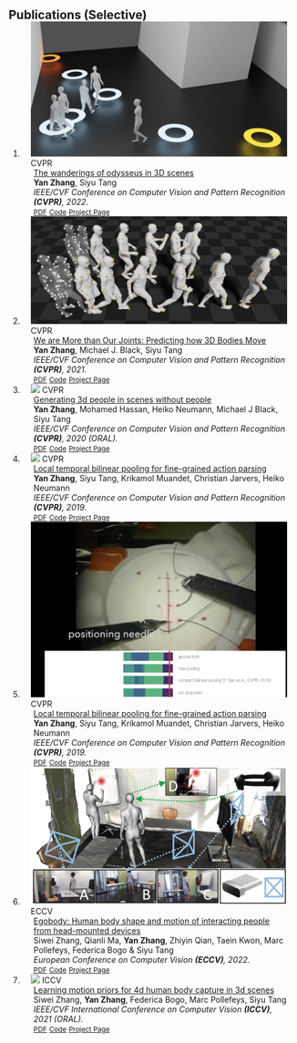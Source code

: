 <h2 id="publications" style="margin: 2px 0px -15px;">Publications (Selective)</h2>

<div class="publications">
<ol class="bibliography">

<li>
<div class="pub-row">
  <div class="col-sm-3 abbr" style="position: relative;padding-right: 15px;padding-left: 15px;">
    <img src="assets/img/gamma.jpg" class="teaser img-fluid z-depth-1">
    <abbr class="badge">CVPR</abbr>
  </div>
  <div class="col-sm-9" style="position: relative;padding-right: 15px;padding-left: 20px;">
    <div class="title"><a href="https://arxiv.org/abs/2112.09251">The wanderings of odysseus in 3D scenes</a></div>
    <div class="author"><strong>Yan Zhang</strong>, Siyu Tang</div>
    <div class="periodical"><em>IEEE/CVF Conference on Computer Vision and Pattern Recognition <strong>(CVPR)</strong>, 2022.</em></div>
    <div class="links">
      <a href="https://arxiv.org/abs/2112.09251" class="btn btn-sm z-depth-0" role="button" target="_blank" style="font-size:12px;">PDF</a>
      <a href="https://github.com/yz-cnsdqz/GAMMA-release" class="btn btn-sm z-depth-0" role="button" target="_blank" style="font-size:12px;">Code</a>
      <a href="https://yz-cnsdqz.github.io/eigenmotion/GAMMA/" class="btn btn-sm z-depth-0" role="button" target="_blank" style="font-size:12px;">Project Page</a>
    </div>
  </div>
</div>
</li>
  


<li>
<div class="pub-row">
  <div class="col-sm-3 abbr" style="position: relative;padding-right: 15px;padding-left: 15px;">
    <img src="assets/img/mojo.jpg" class="teaser img-fluid z-depth-1">
    <abbr class="badge">CVPR</abbr>
  </div>
  <div class="col-sm-9" style="position: relative;padding-right: 15px;padding-left: 20px;">
    <div class="title"><a href="https://arxiv.org/abs/2012.00619">We are More than Our Joints: Predicting how 3D Bodies Move</a></div>
    <div class="author"><strong>Yan Zhang</strong>, Michael J. Black, Siyu Tang</div>
    <div class="periodical"><em>IEEE/CVF Conference on Computer Vision and Pattern Recognition <strong>(CVPR)</strong>, 2021.</em></div>
    <div class="links">
      <a href="https://arxiv.org/abs/2112.09251" class="btn btn-sm z-depth-0" role="button" target="_blank" style="font-size:12px;">PDF</a>
      <a href="https://github.com/yz-cnsdqz/MOJO-release" class="btn btn-sm z-depth-0" role="button" target="_blank" style="font-size:12px;">Code</a>
      <a href="https://yz-cnsdqz.github.io/eigenmotion/MOJO/index.html" class="btn btn-sm z-depth-0" role="button" target="_blank" style="font-size:12px;">Project Page</a>
    </div>
  </div>
</div>
</li>
  


<li>
<div class="pub-row">
  <div class="col-sm-3 abbr" style="position: relative;padding-right: 15px;padding-left: 15px;">
    <img src="assets/img/psi.jpg" class="teaser img-fluid z-depth-1">
    <abbr class="badge">CVPR</abbr>
  </div>
  <div class="col-sm-9" style="position: relative;padding-right: 15px;padding-left: 20px;">
    <div class="title"><a href="https://arxiv.org/abs/1912.02923">Generating 3d people in scenes without people</a></div>
    <div class="author"><strong>Yan Zhang</strong>, Mohamed Hassan, Heiko Neumann, Michael J Black, Siyu Tang</div>
    <div class="periodical"><em>IEEE/CVF Conference on Computer Vision and Pattern Recognition <strong>(CVPR)</strong>, 2020 (ORAL).</em></div>
    <div class="links">
      <a href="https://arxiv.org/abs/1912.02923" class="btn btn-sm z-depth-0" role="button" target="_blank" style="font-size:12px;">PDF</a>
      <a href="https://github.com/yz-cnsdqz/PSI-release" class="btn btn-sm z-depth-0" role="button" target="_blank" style="font-size:12px;">Code</a>
      <a href="https://ps.is.mpg.de/publications/smpl-x-conditional-vae-prox-scene-constraints" class="btn btn-sm z-depth-0" role="button" target="_blank" style="font-size:12px;">Project Page</a>
    </div>
  </div>
</div>
</li>




<li>
<div class="pub-row">
  <div class="col-sm-3 abbr" style="position: relative;padding-right: 15px;padding-left: 15px;">
    <img src="assets/img/psi.jpg" class="teaser img-fluid z-depth-1">
    <abbr class="badge">CVPR</abbr>
  </div>
  <div class="col-sm-9" style="position: relative;padding-right: 15px;padding-left: 20px;">
    <div class="title"><a href="https://openaccess.thecvf.com/content_CVPR_2019/html/Zhang_Local_Temporal_Bilinear_Pooling_for_Fine-Grained_Action_Parsing_CVPR_2019_paper.html">Local temporal bilinear pooling for fine-grained action parsing</a></div>
    <div class="author"><strong>Yan Zhang</strong>, Siyu Tang, Krikamol Muandet, Christian Jarvers, Heiko Neumann</div>
    <div class="periodical"><em>IEEE/CVF Conference on Computer Vision and Pattern Recognition <strong>(CVPR)</strong>, 2019.</em></div>
    <div class="links">
      <a href="https://openaccess.thecvf.com/content_CVPR_2019/html/Zhang_Local_Temporal_Bilinear_Pooling_for_Fine-Grained_Action_Parsing_CVPR_2019_paper.html" class="btn btn-sm z-depth-0" role="button" target="_blank" style="font-size:12px;">PDF</a>
      <a href="https://github.com/yz-cnsdqz/TemporalActionParsing-FineGrained" class="btn btn-sm z-depth-0" role="button" target="_blank" style="font-size:12px;">Code</a>
      <a href="https://ps.is.mpg.de/publications/bilinear2018" class="btn btn-sm z-depth-0" role="button" target="_blank" style="font-size:12px;">Project Page</a>
    </div>
  </div>
</div>
</li>



<li>
<div class="pub-row">
  <div class="col-sm-3 abbr" style="position: relative;padding-right: 15px;padding-left: 15px;">
    <img src="assets/img/finegrainedseg.png" class="teaser img-fluid z-depth-1">
    <abbr class="badge">CVPR</abbr>
  </div>
  <div class="col-sm-9" style="position: relative;padding-right: 15px;padding-left: 20px;">
    <div class="title"><a href="https://openaccess.thecvf.com/content_CVPR_2019/html/Zhang_Local_Temporal_Bilinear_Pooling_for_Fine-Grained_Action_Parsing_CVPR_2019_paper.html">Local temporal bilinear pooling for fine-grained action parsing</a></div>
    <div class="author"><strong>Yan Zhang</strong>, Siyu Tang, Krikamol Muandet, Christian Jarvers, Heiko Neumann</div>
    <div class="periodical"><em>IEEE/CVF Conference on Computer Vision and Pattern Recognition <strong>(CVPR)</strong>, 2019.</em></div>
    <div class="links">
      <a href="https://openaccess.thecvf.com/content_CVPR_2019/html/Zhang_Local_Temporal_Bilinear_Pooling_for_Fine-Grained_Action_Parsing_CVPR_2019_paper.html" class="btn btn-sm z-depth-0" role="button" target="_blank" style="font-size:12px;">PDF</a>
      <a href="https://github.com/yz-cnsdqz/TemporalActionParsing-FineGrained" class="btn btn-sm z-depth-0" role="button" target="_blank" style="font-size:12px;">Code</a>
      <a href="https://ps.is.mpg.de/publications/bilinear2018" class="btn btn-sm z-depth-0" role="button" target="_blank" style="font-size:12px;">Project Page</a>
    </div>
  </div>
</div>
</li>


<li>
<div class="pub-row">
  <div class="col-sm-3 abbr" style="position: relative;padding-right: 15px;padding-left: 15px;">
    <img src="assets/img/egobody.png" class="teaser img-fluid z-depth-1">
    <abbr class="badge">ECCV</abbr>
  </div>
  <div class="col-sm-9" style="position: relative;padding-right: 15px;padding-left: 20px;">
    <div class="title"><a href="https://arxiv.org/pdf/2112.07642.pdf">Egobody: Human body shape and motion of interacting people from head-mounted devices</a></div>
    <div class="author">Siwei Zhang, Qianli Ma, <strong>Yan Zhang</strong>, Zhiyin Qian, Taein Kwon, Marc Pollefeys, Federica Bogo & Siyu Tang </div>
    <div class="periodical"><em>European Conference on Computer Vision <strong>(ECCV)</strong>, 2022.</em></div>
    <div class="links">
      <a href="https://arxiv.org/pdf/2112.07642.pdf" class="btn btn-sm z-depth-0" role="button" target="_blank" style="font-size:12px;">PDF</a>
      <a href="https://github.com/sanweiliti/EgoBody" class="btn btn-sm z-depth-0" role="button" target="_blank" style="font-size:12px;">Code</a>
      <a href="https://github.com/sanweiliti/EgoBody" class="btn btn-sm z-depth-0" role="button" target="_blank" style="font-size:12px;">Project Page</a>
    </div>
  </div>
</div>
</li>


<li>
<div class="pub-row">
  <div class="col-sm-3 abbr" style="position: relative;padding-right: 15px;padding-left: 15px;">
    <img src="assets/img/lemo.png" class="teaser img-fluid z-depth-1">
    <abbr class="badge">ICCV</abbr>
  </div>
  <div class="col-sm-9" style="position: relative;padding-right: 15px;padding-left: 20px;">
    <div class="title"><a href="https://openaccess.thecvf.com/content/ICCV2021/html/Zhang_Learning_Motion_Priors_for_4D_Human_Body_Capture_in_3D_ICCV_2021_paper.html">Learning motion priors for 4d human body capture in 3d scenes</a></div>
    <div class="author">Siwei Zhang, <strong>Yan Zhang</strong>, Federica Bogo, Marc Pollefeys, Siyu Tang </div>
    <div class="periodical"><em>IEEE/CVF International Conference on Computer Vision <strong>(ICCV)</strong>, 2021 (ORAL).</em></div>
    <div class="links">
      <a href="https://openaccess.thecvf.com/content/ICCV2021/html/Zhang_Learning_Motion_Priors_for_4D_Human_Body_Capture_in_3D_ICCV_2021_paper.html" class="btn btn-sm z-depth-0" role="button" target="_blank" style="font-size:12px;">PDF</a>
      <a href="https://sanweiliti.github.io/LEMO/LEMO.html" class="btn btn-sm z-depth-0" role="button" target="_blank" style="font-size:12px;">Code</a>
      <a href="https://github.com/sanweiliti/LEMO" class="btn btn-sm z-depth-0" role="button" target="_blank" style="font-size:12px;">Project Page</a>
    </div>
  </div>
</div>
</li>



<br>



</ol>
</div>
